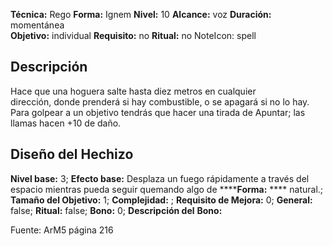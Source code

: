 
**Técnica:** Rego
**Forma:** Ignem
**Nivel:** 10
**Alcance:** voz 
**Duración:** momentánea  
**Objetivo:** individual
**Requisito:** no
**Ritual:** no
NoteIcon: spell




## Descripción 
<p>Hace que una hoguera salte hasta diez metros en cualquier dirección, donde prenderá si hay combustible, o se apagará si no lo hay. Para golpear a un objetivo tendrás que hacer una tirada de Apuntar; las llamas hacen +10 de daño.</p>

## Diseño del Hechizo 

**Nivel base:** 3; **Efecto base:** Desplaza un fuego rápidamente a través del espacio mientras pueda seguir quemando algo de ******Forma:** **** natural.;  **Tamaño del **Objetivo:**** 1; **Complejidad:** ; **Requisito de Mejora:** 0; **General:** false; **Ritual:** false; **Bono:** 0; **Descripción del** **Bono:** 

Fuente: ArM5 página 216